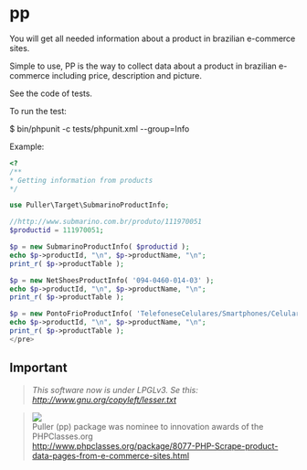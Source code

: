 pp
==

You will get all needed information about a product in brazilian e-commerce sites.

Simple to use, PP is the way to collect data about a product in brazilian e-commerce including price, description and picture.

See the code of tests.

To run the test:

$ bin/phpunit -c tests/phpunit.xml --group=Info

Example:

```php
<?
/**
* Getting information from products
*/

use Puller\Target\SubmarinoProductInfo;

//http://www.submarino.com.br/produto/111970051
$productid = 111970051;

$p = new SubmarinoProductInfo( $productid );
echo $p->productId, "\n", $p->productName, "\n";
print_r( $p->productTable );

$p = new NetShoesProductInfo( '094-0460-014-03' );
echo $p->productId, "\n", $p->productName, "\n";
print_r( $p->productTable );

$p = new PontoFrioProductInfo( 'TelefoneseCelulares/Smartphones/Celular-Desbloqueado-Motorola-RAZR-i-Preto-com-Processador-Intel-de-2-GHz-Tela-de-4-3’’-Android-4-0-Camera-8MP-Wi-Fi-3G-NFC-GPS-e-Bluetooth-1748861.html' );
echo $p->productId, "\n", $p->productName, "\n";
print_r( $p->productTable );
</pre>
```

## Important

> *This software now is under LPGLv3. Se this:*<br/>
> *http://www.gnu.org/copyleft/lesser.txt*

> <img src="http://files.phpclasses.org/graphics/phpclasses/innovation-award-logo.png"/><br/>
> Puller (pp) package was nominee to innovation awards of the PHPClasses.org<br/>
> http://www.phpclasses.org/package/8077-PHP-Scrape-product-data-pages-from-e-commerce-sites.html
